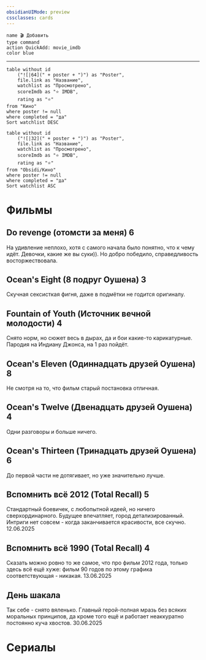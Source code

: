 ```yaml
---
obsidianUIMode: preview
cssclasses: cards
---
```



```button
name 🎬 Добавить
type command
action QuickAdd: movie_imdb
color blue 
```

---
```dataview
table without id
	("![|64](" + poster + ")") as "Poster",
	file.link as "Название",
	watchlist as "Просмотрено",
	scoreImdb as "⭐ IMDB",
	rating as "⭐"
from "Кино"
where poster != null
where completed = "да"
Sort watchlist DESC
```

```dataview
table without id
	("![|32](" + poster + ")") as "Poster",
	file.link as "Название",
	watchlist as "Просмотрено",
	scoreImdb as "⭐ IMDB",
	rating as "⭐"
from "Obsidi/Кино"
where poster != null
where completed = "да"
Sort watchlist ASC
```


# Фильмы
## Do revenge (отомсти за меня) 6
На удивление неплохо, хотя с самого начала было понятно, что к чему идёт. Девочки, какие же вы суки)). Но добро победило, справедливость 
восторжествовала.
## Ocean's Eight (8 подруг Оушена) 3
Скучная сексисткая фигня, даже в подмётки не годится оригиналу.
## Fountain of Youth (Источник вечной молодости) 4
Снято норм, но сюжет весь в дырах, да и бои какие-то карикатурные. Пародия на Индиану Джонса, на 1 раз пойдёт.
## Ocean's Eleven (Одиннадцать друзей Оушена) 8
Не смотря на то, что фильм старый постановка отличная.
## Ocean's Twelve (Двенадцать друзей Оушена) 4
Одни разговоры и больше ничего.
## Ocean's Thirteen (Тринадцать друзей Оушена) 6
До первой части не дотягивает, но уже значительно лучше.
## Вспомнить всё 2012 (Total Recall) 5
Стандартный боевичек, с любопытной идеей, но ничего сверхординарного. Будущее впечатляет, город детализированный. Интриги нет совсем - когда заканчивается красивости, все скучно.  
12.06.2025
## Вспомнить всё 1990 (Total Recall) 4
Сказать можно ровно то же самое, что про фильм 2012 года, только здесь всё ещё хуже: фильм 90 годов по этому графика соответствующая - никакая.
13.06.2025

## День шакала
Так себе - снято вяленько. Главный герой-полная мразь без всяких моральных принципов, да кроме того ещё и работает неаккуратно постоянно куча хвостов.
30.06.2025

# Сериалы
## 